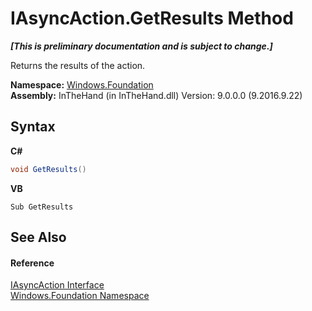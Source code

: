 # IAsyncAction.GetResults Method 
 _**\[This is preliminary documentation and is subject to change.\]**_

Returns the results of the action.

**Namespace:**&nbsp;<a href="N_Windows_Foundation">Windows.Foundation</a><br />**Assembly:**&nbsp;InTheHand (in InTheHand.dll) Version: 9.0.0.0 (9.2016.9.22)

## Syntax

**C#**<br />
``` C#
void GetResults()
```

**VB**<br />
``` VB
Sub GetResults
```


## See Also


#### Reference
<a href="T_Windows_Foundation_IAsyncAction">IAsyncAction Interface</a><br /><a href="N_Windows_Foundation">Windows.Foundation Namespace</a><br />